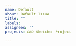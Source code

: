 ```yaml
---
name: Default
about: Default Issue
title: ""
labels:
assignees: ''
projects: CAD Sketcher Project

---
```


